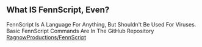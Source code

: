 ## What IS FennScript, Even?
FennScript Is A Language For Anything, But Shouldn't Be Used For Viruses.
Basic FennScript Commands Are In The GitHub Repository <a href="https://github.com/RagnowProductions/FennScript">RagnowProductions/FennScript</a>
